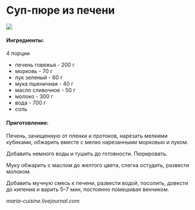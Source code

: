 # Суп-пюре из печени
![](https://s-media-cache-ak0.pinimg.com/564x/4f/7e/16/4f7e16946005b059733c583c51e9d6bd.jpg)

#### Ингредиенты:
4 порции
* печень говяжья - 200 г
* морковь - 70 г
* лук зеленый - 60 г
* мука пшеничная - 40 г
* масло сливочное - 50 г
* молоко - 300 г
* вода - 700 г
* соль


#### Приготовление:


Печень, зачищенную от пленки и протоков, нарезать мелкими кубиками, обжарить вместе с мелко нарезанными морковью и луком.

Добавить немного воды и тушить до готовности. Пюрировать.

Муку обжарить с маслом до желтого цвета, слегка остудить, развести молоком.

Добавить мучную смесь к печени, развести водой, посолить, довести до кипения и варить 5–7 мин, постоянно помешивая венчиком.

*maria-cuisine.livejournal.com*
